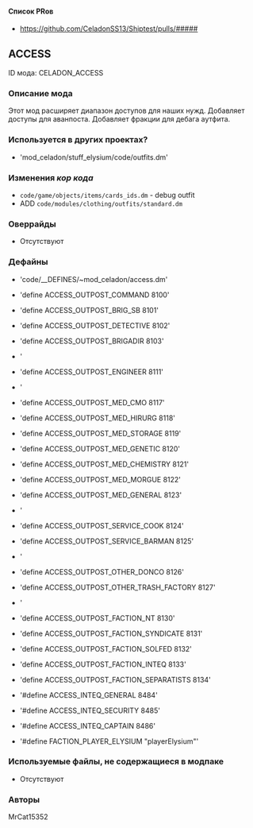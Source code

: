 
#### Список PRов

- https://github.com/CeladonSS13/Shiptest/pulls/#####
<!--
  Ссылки на PRы, связанные с модом:
  - Создание
  - Большие изменения
-->

<!-- Название мода. Не важно на русском или на английском. -->
## ACCESS

ID мода: CELADON_ACCESS
<!--
  Название модпака прописными буквами, СОЕДИНЁННЫМИ_ПОДЧЁРКИВАНИЕМ,
  которое ты будешь использовать для обозначения файлов.
  При запуске скрипта выставляется автоматически.
  Приставка CELADON гарантирует уникальность 
  модпака. Этот ID будет использоваться для обозначения
  изменений в кор коде, если того потребуется.
-->

### Описание мода

Этот мод расширяет диапазон доступов для наших нужд. Добавляет доступы для аванпоста. Добавляет фракции для дебага аутфита.
<!--
  Что он делает, что добавляет: что, куда, зачем и почему - всё здесь.
  А также любая полезная информация.
-->

### Используется в других проектах?
- 'mod_celadon/stuff_elysium/code/outfits.dm'
<!--
  ВНИМАНИЕ!
  Заполняется другими авторами, кто использует этот модпак или
  его часть в других модпаках! Для Автора модпака внимательно
  отслеживать данный пункт при изменении своего кода!
  Пример заполнения: `Используется часть кода для модпака EXAMP_EXAM`
-->

### Изменения *кор кода*

- `code/game/objects/items/cards_ids.dm` - debug outfit
- ADD `code/modules/clothing/outfits/standard.dm`
<!--
  Если вы редактировали какие-либо процедуры или переменные в кор коде,
  они должны быть указаны здесь.
  Нужно указать и файл, и процедуры/переменные.

  Изменений нет - напиши "Отсутствуют"
  Примеры: `code/modules/mob/living.dm`: `proc/overriden_proc`, `var/overriden_var`
-->

### Оверрайды

- Отсутствуют
<!--
  Если ты добавлял новый модульный оверрайд, его нужно указать здесь.
  Здесь указываются оверрайды в твоём моде и папке `_master_files`

  Изменений нет - напиши "Отсутствуют"
  Примеры: 
  - `mods/_master_files/sound/my_cool_sound.ogg`
  - `mods/_master_files/code/my_modular_override.dm`: `proc/overriden_proc`, `var/overriden_var`
-->

### Дефайны

- 'code/__DEFINES/~mod_celadon/access.dm'
- 'define ACCESS_OUTPOST_COMMAND 				8100'
- 'define ACCESS_OUTPOST_BRIG_SB 				8101'
- 'define ACCESS_OUTPOST_DETECTIVE 				8102'
- 'define ACCESS_OUTPOST_BRIGADIR 				8103'
- '
- 'define ACCESS_OUTPOST_ENGINEER				8111'
- '
- 'define ACCESS_OUTPOST_MED_CMO				8117'
- 'define ACCESS_OUTPOST_MED_HIRURG				8118'
- 'define ACCESS_OUTPOST_MED_STORAGE			8119'
- 'define ACCESS_OUTPOST_MED_GENETIC			8120'
- 'define ACCESS_OUTPOST_MED_CHEMISTRY			8121'
- 'define ACCESS_OUTPOST_MED_MORGUE				8122'
- 'define ACCESS_OUTPOST_MED_GENERAL			8123'
- '
- 'define ACCESS_OUTPOST_SERVICE_COOK			8124'
- 'define ACCESS_OUTPOST_SERVICE_BARMAN			8125'
- '
- 'define ACCESS_OUTPOST_OTHER_DONCO			8126'
- 'define ACCESS_OUTPOST_OTHER_TRASH_FACTORY	8127'
- '
- 'define ACCESS_OUTPOST_FACTION_NT				8130'
- 'define ACCESS_OUTPOST_FACTION_SYNDICATE		8131'
- 'define ACCESS_OUTPOST_FACTION_SOLFED			8132'
- 'define ACCESS_OUTPOST_FACTION_INTEQ			8133'
- 'define ACCESS_OUTPOST_FACTION_SEPARATISTS	8134'

- '#define ACCESS_INTEQ_GENERAL 				8484'
- '#define ACCESS_INTEQ_SECURITY 				8485'
- '#define ACCESS_INTEQ_CAPTAIN 				8486'

- '#define FACTION_PLAYER_ELYSIUM "playerElysium"'
<!--
  Если требовалось добавить какие-либо дефайны, укажи файлы,
  в которые ты их добавил, а также перечисли имена.
  И то же самое, если ты используешь дефайны, определённые другим модом.

  Не используешь - напиши "Отсутствуют"
  Примеры: `code/__defines/~mod_celadon/access.dm`: `ACCESS_SPEED_MULTIPLIER`, `ACCESS_SPEED_BASE`
-->

### Используемые файлы, не содержащиеся в модпаке

- Отсутствуют
<!--
  Будь то немодульный файл или модульный файл, который не содержится в папке,
  принадлежащей этому конкретному моду, он должен быть упомянут здесь.
  Хорошими примерами являются иконки или звуки, которые используются одновременно
  несколькими модулями, или что-либо подобное.
  Примеры: `mods/_master_files/icons/obj/alien.dmi`
-->

### Авторы

MrCat15352
<!--
  Здесь находится твой никнейм
  Если работал совместно - никнеймы тех, кто помогал.
  В случае порта чего-либо должна быть ссылка на источник.
-->
